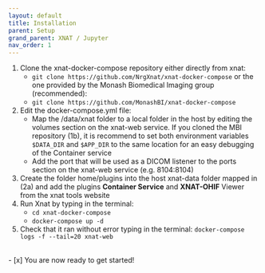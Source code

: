 ```yaml
---
layout: default
title: Installation
parent: Setup
grand_parent: XNAT / Jupyter
nav_order: 1
---
```




1. Clone the xnat-docker-compose repository either directly from xnat:
    - `git clone https://github.com/NrgXnat/xnat-docker-compose`
    or the one provided by the Monash Biomedical Imaging group (recommended):
    - `git clone https://github.com/MonashBI/xnat-docker-compose`
2. Edit the docker-compose.yml file:
    - Map the /data/xnat folder to a local folder in the host by editing the volumes section on the xnat-web service. If you cloned the MBI repository (1b), it is recommend to set both environment variables `$DATA_DIR` and `$APP_DIR` to the same location for an easy debugging of the Container service
    - Add the port that will be used as a DICOM listener to the ports section on the xnat-web service (e.g. 8104:8104)
3. Create the folder home/plugins into the host xnat-data folder mapped in (2a) and add the plugins **Container Service** and **XNAT-OHIF** Viewer from the xnat tools website
4. Run Xnat by typing in the terminal:
    - `cd xnat-docker-compose`
    - `docker-compose up -d`
5. Check that it ran without error typing in the terminal:
    `docker-compose logs -f --tail=20 xnat-web`



<br/>
- [x] You are now ready to get started!